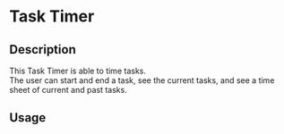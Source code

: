 # Task Timer

## Description

This Task Timer is able to time tasks.  
The user can start and end a task, see the current tasks, and
see a time sheet of current and past tasks.


## Usage